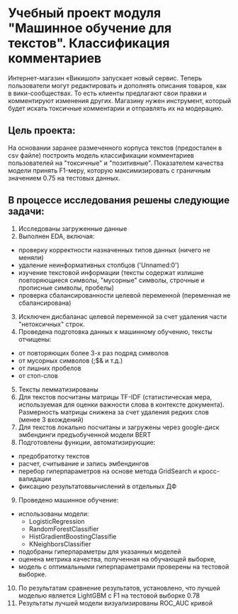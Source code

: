 # Учебный проект модуля "Машинное обучение для текстов". Классификация комментариев
Интернет-магазин «Викишоп» запускает новый сервис. Теперь пользователи могут редактировать и дополнять описания товаров, как в вики-сообществах. То есть клиенты предлагают свои правки и комментируют изменения других. Магазину нужен инструмент, который будет искать токсичные комментарии и отправлять их на модерацию. 

## Цель проекта:
На основании заранее размеченного корпуса текстов (предостален в csv файле) построить модель классификации комментариев пользователей на "токсичные" и "позитивные". Показателем качества модели принять F1-меру, которую максимизировать с граничным значением 0.75 на тестовых данных. 

## В процессе исследования решены следующие задачи:
1. Исследованы загруженные данные
2. Выполнен EDA, включая:
  - проверку корректности назначенных типов данных (ничего не меняли)
  - удаление неинформативных столбцов ('Unnamed:0')
  - изучение текстовой информации (тексты содержат излишне повторяющиеся символы, "мусорные" символы, строчные и прописные символы, пробелы)
  - проверка сбалансированности целевой переменной (переменная не сбалансирована)
3. Исключен дисбаланас целевой переменной за счет удаления части "нетоксичных" строк.
4. Проведена подготовка данных к машинному обучению, тексты отчищены:
  - от повторяющих более 3-х раз подряд символов
  - от мусорных символов (;$& и т.д.)
  - от лишних пробелов
  - от стоп-слов
5. Тексты лемматизированы
6. Для текстов посчитаны матрицы TF-IDF (статистическая мера, используемая для оценки важности слова в контексте документа). Размерность матрицы снижена за счет удаления редких слов (менее 3 вхождений)
7. Для текстов локально посчитаны и загружены через google-диск эмбендинги предъобученной модели BERT
8. Подготовлены функции, автоматизирующие:
  - предобратотку текстов
  - расчет, считывание и запись эмбендингов
  - перебор гиперпараметров на основе метода GridSearch и кросс-валидации
  - фиксацию результатоввычислений в отдельных ДФ
9. Проведено машинное обучение:
  - использованы модели:
    - LogisticRegression
    - RandomForestClassifier
    - HistGradientBoostingClassifie
    - KNeighborsClassifier
  - подобраны гиперпараметры для указанных моделей
  - оценена метрика качества, полученная на обучающей выборке, 
  - модель с оптимальными гиперпараметрами проверены на тестовой выборке.
10. По результатам сравнение результатов, установлено, что лучшей моделью является LightGBM c F1 на тестовой выборке 0.78
11. Результаты лучшей модели визуализированы ROC_AUC кривой
